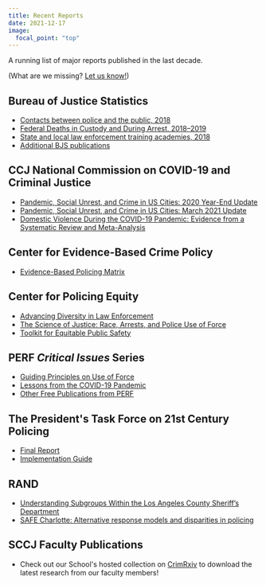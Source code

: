 ```yaml
---
title: Recent Reports
date: 2021-12-17
image:
  focal_point: "top"
---
```


A running list of major reports published in the last decade.

<!--more-->

(What are we missing? [Let us know!](mailto:unopolicinglab@gmail.com))

## Bureau of Justice Statistics

* [Contacts between police and the public, 2018](https://bjs.ojp.gov/content/pub/pdf/cbpp18st.pdf)
* [Federal Deaths in Custody and During Arrest, 2018–2019](https://bjs.ojp.gov/sites/g/files/xyckuh236/files/media/document/fdcda1819st.pdf)
* [State and local law enforcement training academies, 2018](https://bjs.ojp.gov/sites/g/files/xyckuh236/files/media/document/slleta18st.pdf)
* [Additional BJS publications](https://bjs.ojp.gov/library)

## CCJ National Commission on COVID-19 and Criminal Justice

* [Pandemic, Social Unrest, and Crime in US Cities: 2020 Year-End Update](https://build.neoninspire.com/counciloncj/wp-content/uploads/sites/96/2021/07/Year-End-Crime-Update_Designed.pdf)
* [Pandemic, Social Unrest, and Crime in US Cities: March 2021 Update](https://covid19.counciloncj.org/2021/05/21/impact-report-covid-19-and-crime-4/)
* [Domestic Violence During the COVID-19 Pandemic: Evidence from a Systematic Review and Meta-Analysis](https://build.neoninspire.com/counciloncj/wp-content/uploads/sites/96/2021/07/Domestic-Violence-During-COVID-19-February-2021.pdf)

## Center for Evidence-Based Crime Policy

* [Evidence-Based Policing Matrix](https://cebcp.org/evidence-based-policing/the-matrix/)

## Center for Policing Equity

* [Advancing Diversity in Law Enforcement](https://policingequity.org/images/pdfs-doc/advancing_diversity_in_law_enforcement_report_october_2016.pdf)
* [The Science of Justice: Race, Arrests, and Police Use of Force](https://policingequity.org/images/pdfs-doc/CPE_SoJ_Race-Arrests-UoF_2016-07-08-1130.pdf)
* [Toolkit for Equitable Public Safety](https://policingequity.org/what-we-do/research/toolkit-for-equitable-public-safety)

## PERF *Critical Issues* Series

* [Guiding Principles on Use of Force](https://www.policeforum.org/assets/30%20guiding%20principles.pdf)
* [Lessons from the COVID-19 Pandemic](https://www.policeforum.org/assets/COVIDPandemic.pdf)
* [Other Free Publications from PERF](https://www.policeforum.org/free-online-documents)

## The President's Task Force on 21st Century Policing

* [Final Report](https://cops.usdoj.gov/pdf/taskforce/taskforce_finalreport.pdf)
* [Implementation Guide](https://cops.usdoj.gov/RIC/Publications/cops-p341-pub.pdf)

## RAND

* [Understanding Subgroups Within the Los Angeles County Sheriff’s Department](https://www.rand.org/pubs/research_reports/RRA616-1.html)
* [SAFE Charlotte: Alternative response models and disparities in policing](https://www.rand.org/pubs/research_reports/RRA1355-1.html)

## SCCJ Faculty Publications

* Check out our School's hosted collection on [CrimRxiv](https://www.crimrxiv.com/unosccj) to download the latest research from our faculty members!